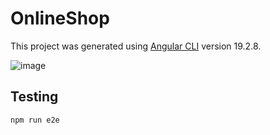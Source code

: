 # OnlineShop

This project was generated using [Angular CLI](https://github.com/angular/angular-cli) version 19.2.8.

![image](https://github.com/user-attachments/assets/ed3acda5-41d4-4bca-a73a-4dee5a8b3ede)

## Testing

`npm run e2e`

